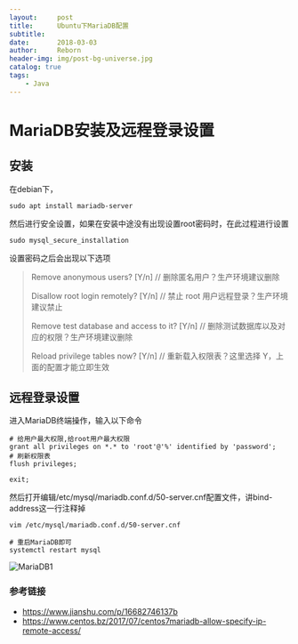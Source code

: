 ```yaml
---
layout:     post
title:      Ubuntu下MariaDB配置
subtitle:   
date:       2018-03-03
author:     Reborn
header-img: img/post-bg-universe.jpg
catalog: true
tags:
    - Java
---
```


# MariaDB安装及远程登录设置

## 安装

在debian下，

```shell
sudo apt install mariadb-server
```

然后进行安全设置，如果在安装中途没有出现设置root密码时，在此过程进行设置

```shell
sudo mysql_secure_installation
```

设置密码之后会出现以下选项

> Remove anonymous users? [Y/n] // 删除匿名用户？生产环境建议删除
>
> Disallow root login remotely? [Y/n] // 禁止 root 用户远程登录？生产环境建议禁止
>
> Remove test database and access to it? [Y/n] // 删除测试数据库以及对应的权限？生产环境建议删除
>
> Reload privilege tables now? [Y/n] // 重新载入权限表？这里选择 Y，上面的配置才能立即生效

## 远程登录设置

进入MariaDB终端操作，输入以下命令

```shell
# 给用户最大权限,给root用户最大权限
grant all privileges on *.* to 'root'@'%' identified by 'password';
# 刷新权限表
flush privileges;

exit;
```

然后打开编辑/etc/mysql/mariadb.conf.d/50-server.cnf配置文件，讲bind-address这一行注释掉

```shell
vim /etc/mysql/mariadb.conf.d/50-server.cnf

# 重启MariaDB即可
systemctl restart mysql
```



![MariaDB1](../img/MariaDB1.png)



### 参考链接

- https://www.jianshu.com/p/16682746137b
- https://www.centos.bz/2017/07/centos7mariadb-allow-specify-ip-remote-access/

